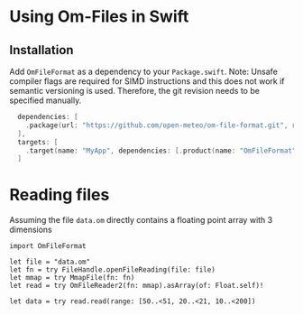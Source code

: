 # Using Om-Files in Swift

## Installation
Add `OmFileFormat` as a dependency to your `Package.swift`. Note: Unsafe compiler flags are required for SIMD instructions and this does not work if semantic versioning is used. Therefore, the git revision needs to be specified manually.

```swift
  dependencies: [
    .package(url: "https://github.com/open-meteo/om-file-format.git", revision: "63b93c313dc5d29893f3aabccd616c3047b3fa87")
  ],
  targets: [
    .target(name: "MyApp", dependencies: [.product(name: "OmFileFormat", package: "om-file-format")])
  ]
```

# Reading files

Assuming the file `data.om` directly contains a floating point array with 3 dimensions

```
import OmFileFormat

let file = "data.om"
let fn = try FileHandle.openFileReading(file: file)
let mmap = try MmapFile(fn: fn)
let read = try OmFileReader2(fn: mmap).asArray(of: Float.self)!

let data = try read.read(range: [50..<51, 20..<21, 10..<200])
```
